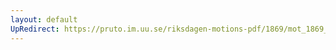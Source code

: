 ```yaml
---
layout: default
UpRedirect: https://pruto.im.uu.se/riksdagen-motions-pdf/1869/mot_1869__ak__243.pdf
---
```

